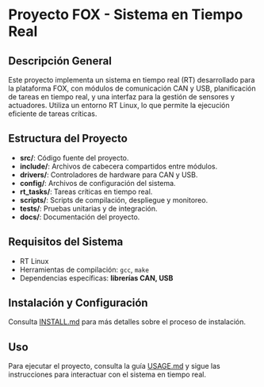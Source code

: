 # Proyecto FOX - Sistema en Tiempo Real

## Descripción General
Este proyecto implementa un sistema en tiempo real (RT) desarrollado para la plataforma FOX, con módulos de comunicación CAN y USB, planificación de tareas en tiempo real, y una interfaz para la gestión de sensores y actuadores. Utiliza un entorno RT Linux, lo que permite la ejecución eficiente de tareas críticas.

## Estructura del Proyecto
- **src/**: Código fuente del proyecto.
- **include/**: Archivos de cabecera compartidos entre módulos.
- **drivers/**: Controladores de hardware para CAN y USB.
- **config/**: Archivos de configuración del sistema.
- **rt_tasks/**: Tareas críticas en tiempo real.
- **scripts/**: Scripts de compilación, despliegue y monitoreo.
- **tests/**: Pruebas unitarias y de integración.
- **docs/**: Documentación del proyecto.

## Requisitos del Sistema
- RT Linux
- Herramientas de compilación: `gcc`, `make`
- Dependencias específicas: **librerías CAN, USB**

## Instalación y Configuración
Consulta [INSTALL.md](INSTALL.md) para más detalles sobre el proceso de instalación.

## Uso
Para ejecutar el proyecto, consulta la guía [USAGE.md](USAGE.md) y sigue las instrucciones para interactuar con el sistema en tiempo real.
